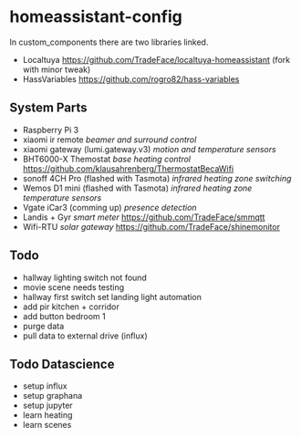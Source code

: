 # homeassistant-config


In custom_components there are two libraries linked. 

- Localtuya https://github.com/TradeFace/localtuya-homeassistant (fork with minor tweak) 
- HassVariables https://github.com/rogro82/hass-variables

System Parts
-----------
- Raspberry Pi 3
- xiaomi ir remote
_beamer and surround control_
- xiaomi gateway (lumi.gateway.v3)
_motion and temperature sensors_
- BHT6000-X Themostat
_base heating control_ 
https://github.com/klausahrenberg/ThermostatBecaWifi
- sonoff 4CH Pro (flashed with Tasmota)
_infrared heating zone switching_
- Wemos D1 mini (flashed with Tasmota)
_infrared heating zone temperature sensors_
- Vgate iCar3 (comming up)
_presence detection_
- Landis + Gyr 
_smart meter_ 
https://github.com/TradeFace/smmqtt
- Wifi-RTU 
_solar gateway_
https://github.com/TradeFace/shinemonitor

Todo
-------------
- hallway lighting switch not found
- movie scene needs testing
- hallway first switch set landing light automation
- add pir kitchen + corridor
- add button bedroom 1
- purge data
- pull data to external drive (influx)

Todo Datascience
--------------
- setup influx
- setup graphana
- setup jupyter
- learn heating
- learn scenes 

